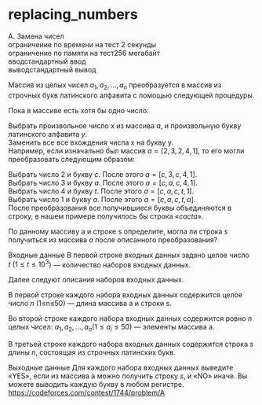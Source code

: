 # replacing_numbers
A. Замена чисел<br />
ограничение по времени на тест 2 секунды<br />
ограничение по памяти на тест256 мегабайт<br />
вводстандартный ввод<br />
выводстандартный вывод<br />

Массив из целых чисел $a_1,a_2,…,a_n$ преобразуется в массив из строчных букв латинского алфавита с помощью следующей процедуры.

Пока в массиве есть хотя бы одно число:

Выбрать произвольное число $x$ из массива $a$, и произвольную букву латинского алфавита $y$.<br />
Заменить все все вхождения числа x на букву y.<br />
Например, если изначально был массив $a=[2,3,2,4,1]$, то его могли преобразовать следующим образом:<br />

Выбрать число 2 и букву $c$. После этого $a=[c,3,c,4,1]$.<br />
Выбрать число 3 и букву $a$. После этого $a=[c,a,c,4,1]$.<br />
Выбрать число 4 и букву $t$. После этого $a=[c,a,c,t,1]$.<br />
Выбрать число 1 и букву $a$. После этого $a=[c,a,c,t,a]$.<br />
После преобразования все получившиеся буквы объединяются в строку, в нашем примере получилось бы строка $«cacta»$.

По данному массиву a и строке s определите, могла ли строка $s$ получиться из массива $a$ после описанного преобразования?

Входные данные
В первой строке входных данных задано целое число  $t\ (1\leq t \leq 10^3)$ — количество наборов входных данных.

Далее следуют описания наборов входных данных.

В первой строке каждого набора входных данных содержится целое число $n$ (1≤n≤50) — длина массива a и строки s.

Во второй строке каждого набора входных данных содержится ровно $n$ целых чисел: $a_1,a_2,…,a_n (1 \leq a_i \leq 50)$ — элементы массива a.

В третьей строке каждого набора входных данных содержится строка $s$ длины $n$, состоящая из строчных латинских букв.

Выходные данные
Для каждого набора входных данных выведите «YES», если из массива a можно получить строку $s$, и «NO» иначе. Вы можете выводить каждую букву в любом регистре.
https://codeforces.com/contest/1744/problem/A
